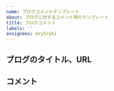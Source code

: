 ```yaml
---
name: ブログコメントテンプレート
about: ブログに対するコメント用のテンプレート
title: ブログコメント
labels: ''
assignees: mryhryki
---
```


## ブログのタイトル、URL
<!-- コメント対象記事のタイトル、URLを記述してください -->

## コメント
<!-- ご自由に記述ください -->
